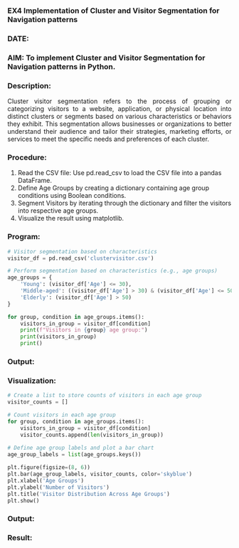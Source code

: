 ### EX4 Implementation of Cluster and Visitor Segmentation for Navigation patterns
### DATE: 
### AIM: To implement Cluster and Visitor Segmentation for Navigation patterns in Python.
### Description:
<div align= "justify">Cluster visitor segmentation refers to the process of grouping or categorizing visitors to a website, 
  application, or physical location into distinct clusters or segments based on various characteristics or behaviors they exhibit. 
  This segmentation allows businesses or organizations to better understand their audience and tailor their strategies, marketing efforts, 
  or services to meet the specific needs and preferences of each cluster.</div>
  
### Procedure:
1) Read the CSV file: Use pd.read_csv to load the CSV file into a pandas DataFrame.
2) Define Age Groups by creating a dictionary containing age group conditions using Boolean conditions.
3) Segment Visitors by iterating through the dictionary and filter the visitors into respective age groups.
4) Visualize the result using matplotlib.

### Program:
```python
# Visitor segmentation based on characteristics
visitor_df = pd.read_csv('clustervisitor.csv')

# Perform segmentation based on characteristics (e.g., age groups)
age_groups = {
    'Young': (visitor_df['Age'] <= 30),
    'Middle-aged': ((visitor_df['Age'] > 30) & (visitor_df['Age'] <= 50)),
    'Elderly': (visitor_df['Age'] > 50)
}

for group, condition in age_groups.items():
    visitors_in_group = visitor_df[condition]
    print(f"Visitors in {group} age group:")
    print(visitors_in_group)
    print()
```
### Output:

### Visualization:
```python
# Create a list to store counts of visitors in each age group
visitor_counts = []

# Count visitors in each age group
for group, condition in age_groups.items():
    visitors_in_group = visitor_df[condition]
    visitor_counts.append(len(visitors_in_group))
    
# Define age group labels and plot a bar chart
age_group_labels = list(age_groups.keys())

plt.figure(figsize=(8, 6))
plt.bar(age_group_labels, visitor_counts, color='skyblue')
plt.xlabel('Age Groups')
plt.ylabel('Number of Visitors')
plt.title('Visitor Distribution Across Age Groups')
plt.show()
```
### Output:


### Result:
